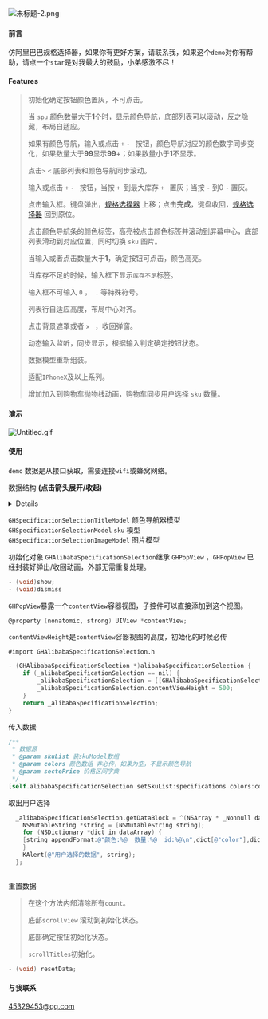 


![未标题-2.png](https://upload-images.jianshu.io/upload_images/1419035-5554f91741be4c55.png?imageMogr2/auto-orient/strip%7CimageView2/2/w/1240)

#### 前言

仿阿里巴巴规格选择器，如果你有更好方案，请联系我，如果这个`demo`对你有帮助，请点一个`star`是对我最大的鼓励，小弟感激不尽！


#### Features

> 初始化确定按钮颜色置灰，不可点击。
> 
> 当 `spu` 颜色数量大于**1**个时，显示颜色导航，底部列表可以滚动，反之隐藏，布局自适应。
> 
> 如果有颜色导航，输入或点击 `+` `- ` 按钮，颜色导航对应的颜色数字同步变化，如果数量大于**99**显示**99**+；如果数量小于**1**不显示。
> 
> 点击`>` `<` 底部列表和颜色导航同步滚动。
> 
> 输入或点击 `+` `- ` 按钮，当按 `+ `到最大库存 `+ ` 置灰；当按 `-` 到0 `-` 置灰。
> 
> 点击输入框。键盘弹出，[规格选择器](####规格选择器) 上移；点击**完成**，键盘收回，[规格选择器](####规格选择器) 回到原位。
> 
> 点击颜色导航条的颜色标签，高亮被点击颜色标签并滚动到屏幕中心，底部列表滑动到对应位置，同时切换 `sku` 图片。
> 
> 当输入或者点击数量大于**1**，确定按钮可点击，颜色高亮。
> 
> 当库存不足的时候，输入框下显示`库存不足`标签。
> 
> 输入框不可输入  `0`  ，` .` 等特殊符号。
> 
> 列表行自适应高度，布局中心对齐。
> 
> 点击背景遮罩或者 `x ` ，收回弹窗。
> 
> 动态输入监听，同步显示，根据输入判定确定按钮状态。
> 
> 数据模型重新组装。
> 
> 适配`IPhoneX`及以上系列。
>
> 增加加入到购物车抛物线动画，购物车同步用户选择 `sku` 数量。 



#### 演示


![Untitled.gif](https://upload-images.jianshu.io/upload_images/1419035-8bdb57d69448450d.gif?imageMogr2/auto-orient/strip)

#### 使用

`demo` 数据是从接口获取，需要连接`wifi`或蜂窝网络。

数据结构 **(点击箭头展开/收起)**
<details>{
    "data": [
        {
            "arrival_cycle": 5,
            "sku_code": "000001",
            "spu_id": 7280,
            "sku_name": "我是测试数据黑色000001",
            "virtual_stock": 9999,
            "sale_price": "1.80",
            "images": [
                {
                    "img_url": "https://upload-images.jianshu.io/upload_images/1419035-0a54dde4c9663e36.png"
                }
            ],
            "specifications": "我是测试数据黑色000001",
            "color": "黑",
            "mini_order": 1,
            "unit": "个",
            "sku_id": 1
        },
        {
            "arrival_cycle": 5,
            "sku_code": "000002",
            "spu_id": 7280,
            "sku_name": "我是测试数据红色000001",
            "virtual_stock": 9999,
            "sale_price": "28.80",
            "images": [
                {
                    "img_url": "https://upload-images.jianshu.io/upload_images/1419035-8739c526d2790690.png"
                }
            ],
            "specifications": "1.5平方我是测试数据红色000001",
            "color": "红",
            "mini_order": 2,
            "unit": "台",
            "sku_id": 2
        },
        {
            "arrival_cycle": 5,
            "sku_code": "000003",
            "sku_name": "我是测试数据黄色000003",
            "virtual_stock": 9999,
            "sale_price": "88.80",
            "images": [
                {
                    "img_url": "https://upload-images.jianshu.io/upload_images/1419035-4dd868e628b61cc6.png"
                }
            ],
            "specifications": "我是测试数据黄色000003",
            "spu_code": "101191",
            "color": "黄",
            "mini_order": 3,
            "unit": "把",
            "sku_id": 3
        },
        {
            "arrival_cycle": 5,
            "sku_code": "000004",
            "sku_name": "我是测试数据绿色000004",
            "virtual_stock": 9999,
            "sale_price": "88.80",
            "images": [
                {
                    "img_url": "https://upload-images.jianshu.io/upload_images/1419035-44c60adcf6a74843.png"
                }
            ],
            "specifications": "我是测试数据绿色000004",
            "spu_code": "000004",
            "color": "绿",
            "mini_order": 4,
            "unit": "只",
            "sku_id": 4
        },
        {
            "arrival_cycle": 5,
            "sku_code": "000006",
            "sku_name": "我是测试数据蓝色000005",
            "virtual_stock": 9999,
            "sale_price": "88.80",
            "images": [
                {
                    "img_url": "https://upload-images.jianshu.io/upload_images/1419035-08b4629d7bba016c.png"
                }
            ],
            "specifications": "我是测试数据蓝色000005",
            "spu_code": "000006",
            "color": "蓝",
            "mini_order": 5,
            "unit": "双",
            "sku_id": 5
        },
        {
            "arrival_cycle": 5,
            "sku_code": "000006",
            "sku_name": "我是测试数据白色000006",
            "virtual_stock": 9999,
            "sale_price": "88.80",
            "images": [
                {
                    "img_url": "https://upload-images.jianshu.io/upload_images/1419035-f9ecb0bbc4a2a405.png"
                }
            ],
            "specifications": "我是测试数据白色000006",
            "spu_code": "000006",
            "color": "白",
            "mini_order": 6,
            "unit": "呵呵",
            "sku_id": 6
        },
        {
            "arrival_cycle": 5,
            "sku_code": "000007",
            "spu_id": 7280,
            "sku_name": "1.5平方我是测试数据黄绿000007",
            "virtual_stock": 9999,
            "sale_price": "88.80",
            "images": [
                {
                    "img_url": "https://upload-images.jianshu.io/upload_images/1419035-219ce100b765c4e6.png"
                }
            ],
            "specifications": "1.5平方我是测试数据黄绿000007",
            "color": "黄绿",
            "mini_order": 7,
            "unit": "吨",
            "sku_id": 7
        }
    ],
    "sectePrice": {
        "max_price": "3107.00",
        "min_price": "88.80"
    },
    "specifications": [
        "1.5平方",
        "2.5平方",
        "4平方",
        "6平方",
        "10平方",
        "16平方",
        "25平方",
        "35平方",
        "50平方"
    ],
    "color": [
        "红",
        "黄",
        "绿",
        "蓝",
        "黑",
        "白",
        "黄绿"
    ]
}</details>

`GHSpecificationSelectionTitleModel` 颜色导航器模型
`GHSpecificationSelectionModel` `sku` 模型
`GHSpecificationSelectionImageModel` 图片模型

初始化对象
`GHAlibabaSpecificationSelection`继承 `GHPopView` ，`GHPopView` 已经封装好弹出/收回动画，外部无需重复处理。

```objective-c
- (void)show;
- (void)dismiss
```
`GHPopView`暴露一个`contentView`容器视图，子控件可以直接添加到这个视图。

```objective-c
@property (nonatomic, strong) UIView *contentView;
```

`contentViewHeight`是`contentView`容器视图的高度，初始化的时候必传

`#import GHAlibabaSpecificationSelection.h`

```objective-c
- (GHAlibabaSpecificationSelection *)alibabaSpecificationSelection {
    if (_alibabaSpecificationSelection == nil) {
        _alibabaSpecificationSelection = [[GHAlibabaSpecificationSelection alloc]init];
        _alibabaSpecificationSelection.contentViewHeight = 500;
    }
    return _alibabaSpecificationSelection;
}
```

传入数据


```objective-c
/**
 * 数据源
 * @param skuList 装skuModel数组
 * @param colors 颜色数组 非必传，如果为空，不显示颜色导航
 * @param sectePrice 价格区间字典
 */
[self.alibabaSpecificationSelection setSkuList:specifications colors:colors sectePrice:sectePrice];

```

取出用户选择

```objective-c
  _alibabaSpecificationSelection.getDataBlock = ^(NSArray * _Nonnull dataArray) {
	NSMutableString *string = [NSMutableString string];
	for (NSDictionary *dict in dataArray) {
    [string appendFormat:@"颜色:%@  数量:%@  id:%@\n",dict[@"color"],dict[@"skuNum"],dict[@"skuId"]];
    }
  	KAlert(@"用户选择的数据", string);
  };
  
```
重置数据

> 在这个方法内部清除所有`count`。
> 
> 底部`scrollview` 滚动到初始化状态。
> 
> 底部确定按钮初始化状态。
> 
> `scrollTitles`初始化。


```objective-c
- (void) resetData;
```
#### 与我联系

45329453@qq.com

